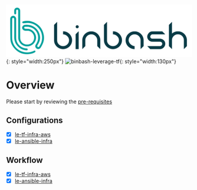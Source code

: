 ![binbash-logo](../assets/images/logos/binbash.png "Binbash"){: style="width:250px"}
![binbash-leverage-tf](../assets/images/logos/binbash-leverage-terraform.png#right "Leverage"){: style="width:130px"}

# Overview

Please start by reviewing the [pre-requisites](./base-configuration/overview.md) 

## Configurations
- [x] [le-tf-infra-aws](base-configuration/repo-le-tf-infra-aws.md)
- [x] [le-ansible-infra](base-configuration/repo-le-ansible-infra.md)

## Workflow
- [x] [le-tf-infra-aws](base-workflow/repo-le-tf-infra-aws.md)
- [x] [le-ansible-infra](base-workflow/repo-le-ansible-infra.md)

